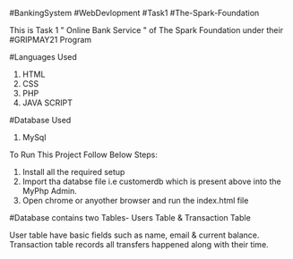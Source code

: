 #BankingSystem #WebDevlopment #Task1 #The-Spark-Foundation

This is Task 1 " Online Bank Service " of The Spark Foundation under their #GRIPMAY21 Program

#Languages Used
1. HTML
2. CSS
3. PHP
4. JAVA SCRIPT

#Database Used
 1. MySql

To Run This Project Follow Below Steps:

1. Install all the required setup
2. Import tha databse file i.e customerdb which is present above into the MyPhp Admin.
3. Open chrome or anyother browser and run the index.html file

#Database contains two Tables- Users Table & Transaction Table

User table have basic fields such as name, email & current balance.
Transaction table records all transfers happened along with their time.



